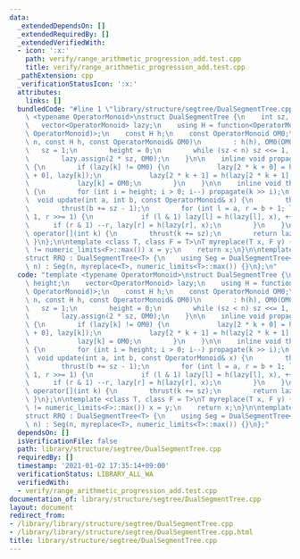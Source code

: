 ```yaml
---
data:
  _extendedDependsOn: []
  _extendedRequiredBy: []
  _extendedVerifiedWith:
  - icon: ':x:'
    path: verify/range_arithmetic_progression_add.test.cpp
    title: verify/range_arithmetic_progression_add.test.cpp
  _pathExtension: cpp
  _verificationStatusIcon: ':x:'
  attributes:
    links: []
  bundledCode: "#line 1 \"library/structure/segtree/DualSegmentTree.cpp\"\ntemplate\
    \ <typename OperatorMonoid>\nstruct DualSegmentTree {\n    int sz, height;\n \
    \   vector<OperatorMonoid> lazy;\n    using H = function<OperatorMonoid(OperatorMonoid,\
    \ OperatorMonoid)>;\n    const H h;\n    const OperatorMonoid OM0;\n\n    DualSegmentTree(int\
    \ n, const H h, const OperatorMonoid& OM0)\n        : h(h), OM0(OM0) {\n     \
    \   sz = 1;\n        height = 0;\n        while (sz < n) sz <<= 1, height++;\n\
    \        lazy.assign(2 * sz, OM0);\n    }\n\n    inline void propagate(int k)\
    \ {\n        if (lazy[k] != OM0) {\n            lazy[2 * k + 0] = h(lazy[2 * k\
    \ + 0], lazy[k]);\n            lazy[2 * k + 1] = h(lazy[2 * k + 1], lazy[k]);\n\
    \            lazy[k] = OM0;\n        }\n    }\n\n    inline void thrust(int k)\
    \ {\n        for (int i = height; i > 0; i--) propagate(k >> i);\n    }\n\n  \
    \  void update(int a, int b, const OperatorMonoid& x) {\n        thrust(a += sz);\n\
    \        thrust(b += sz - 1);\n        for (int l = a, r = b + 1; l < r; l >>=\
    \ 1, r >>= 1) {\n            if (l & 1) lazy[l] = h(lazy[l], x), ++l;\n      \
    \      if (r & 1) --r, lazy[r] = h(lazy[r], x);\n        }\n    }\n\n    OperatorMonoid\
    \ operator[](int k) {\n        thrust(k += sz);\n        return lazy[k];\n   \
    \ }\n};\n\ntemplate <class T, class F = T>\nT myreplace(T x, F y) {\n    if (y\
    \ != numeric_limits<F>::max()) x = y;\n    return x;\n}\n\ntemplate <class T>\n\
    struct RRQ : DualSegmentTree<T> {\n    using Seg = DualSegmentTree<T>;\n    RRQ(int\
    \ n) : Seg(n, myreplace<T>, numeric_limits<T>::max()) {}\n};\n"
  code: "template <typename OperatorMonoid>\nstruct DualSegmentTree {\n    int sz,\
    \ height;\n    vector<OperatorMonoid> lazy;\n    using H = function<OperatorMonoid(OperatorMonoid,\
    \ OperatorMonoid)>;\n    const H h;\n    const OperatorMonoid OM0;\n\n    DualSegmentTree(int\
    \ n, const H h, const OperatorMonoid& OM0)\n        : h(h), OM0(OM0) {\n     \
    \   sz = 1;\n        height = 0;\n        while (sz < n) sz <<= 1, height++;\n\
    \        lazy.assign(2 * sz, OM0);\n    }\n\n    inline void propagate(int k)\
    \ {\n        if (lazy[k] != OM0) {\n            lazy[2 * k + 0] = h(lazy[2 * k\
    \ + 0], lazy[k]);\n            lazy[2 * k + 1] = h(lazy[2 * k + 1], lazy[k]);\n\
    \            lazy[k] = OM0;\n        }\n    }\n\n    inline void thrust(int k)\
    \ {\n        for (int i = height; i > 0; i--) propagate(k >> i);\n    }\n\n  \
    \  void update(int a, int b, const OperatorMonoid& x) {\n        thrust(a += sz);\n\
    \        thrust(b += sz - 1);\n        for (int l = a, r = b + 1; l < r; l >>=\
    \ 1, r >>= 1) {\n            if (l & 1) lazy[l] = h(lazy[l], x), ++l;\n      \
    \      if (r & 1) --r, lazy[r] = h(lazy[r], x);\n        }\n    }\n\n    OperatorMonoid\
    \ operator[](int k) {\n        thrust(k += sz);\n        return lazy[k];\n   \
    \ }\n};\n\ntemplate <class T, class F = T>\nT myreplace(T x, F y) {\n    if (y\
    \ != numeric_limits<F>::max()) x = y;\n    return x;\n}\n\ntemplate <class T>\n\
    struct RRQ : DualSegmentTree<T> {\n    using Seg = DualSegmentTree<T>;\n    RRQ(int\
    \ n) : Seg(n, myreplace<T>, numeric_limits<T>::max()) {}\n};"
  dependsOn: []
  isVerificationFile: false
  path: library/structure/segtree/DualSegmentTree.cpp
  requiredBy: []
  timestamp: '2021-01-02 17:35:14+09:00'
  verificationStatus: LIBRARY_ALL_WA
  verifiedWith:
  - verify/range_arithmetic_progression_add.test.cpp
documentation_of: library/structure/segtree/DualSegmentTree.cpp
layout: document
redirect_from:
- /library/library/structure/segtree/DualSegmentTree.cpp
- /library/library/structure/segtree/DualSegmentTree.cpp.html
title: library/structure/segtree/DualSegmentTree.cpp
---
```

